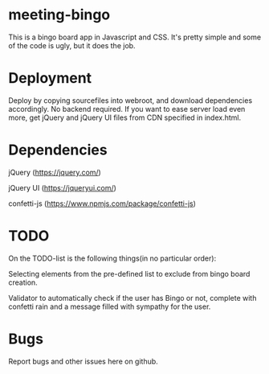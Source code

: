 # meeting-bingo
This is a bingo board app in Javascript and CSS. It's pretty simple and some of the code is ugly, but it does the job.

# Deployment
Deploy by copying sourcefiles into webroot, and download dependencies accordingly. No backend required.
If you want to ease server load even more, get jQuery and jQuery UI files from CDN specified in index.html.

# Dependencies
jQuery (https://jquery.com/)

jQuery UI (https://jqueryui.com/)

confetti-js (https://www.npmjs.com/package/confetti-js)

# TODO
On the TODO-list is the following things(in no particular order):

Selecting elements from the pre-defined list to exclude from bingo board creation.

Validator to automatically check if the user has Bingo or not, complete with confetti rain and a message filled with sympathy for the user.

# Bugs
Report bugs and other issues here on github.
